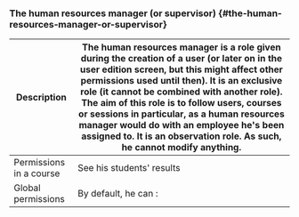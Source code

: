 ### The human resources manager (or supervisor) {#the-human-resources-manager-or-supervisor}

| Description | The human resources manager is a role given during the creation of a user (or later on in the user edition screen, but this might affect other permissions used until then). It is an exclusive role (it cannot be combined with another role). The aim of this role is to follow users, courses or sessions in particular, as a human resources manager would do with an employee he&#039;s been assigned to. It is an observation role. As such, he cannot modify anything. |
| --- | --- |
| Permissions in a course | See his students&#039; results |
| Global permissions | By default, he can : |